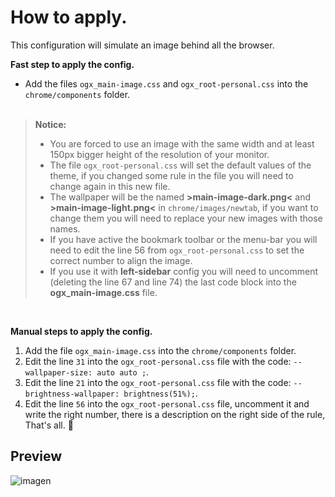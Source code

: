 # How to apply.
<p>This configuration will simulate an image behind all the browser.</p>
<p><b>Fast step to apply the config.</b></p>

- Add the files <code>ogx_main-image.css</code> and <code>ogx_root-personal.css</code> into the <code>chrome/components</code> folder.</br></br>

> <p><b>Notice:</b></br><ul><li>You are forced to use an image with the same width and at least 150px bigger height of the resolution of your monitor.</li><li>The file <code>ogx_root-personal.css</code> will set the default values of the theme, if you changed some rule in the file you will need to change again in this new file. <li>The wallpaper will be the named <b>>main-image-dark.png<</b> and <b>>main-image-light.png<</b> in <code>chrome/images/newtab</code>, if you want to change them you will need to replace your new images with those names.</li><li>If you have active the bookmark toolbar or the menu-bar you will need to edit the line 56 from <code>ogx_root-personal.css</code> to set the correct number to align the image.</li><li>If you use it with <b>left-sidebar</b> config you will need to uncomment (deleting the line 67 and line 74) the last code block into the <b>ogx_main-image.css</b> file.</li></ul></p>
</br>

<p><b>Manual steps to apply the config.</b></p>
<ol>
  <li>Add the file <code>ogx_main-image.css</code> into the <code>chrome/components</code> folder.</li>
  <li>Edit the line <code>31</code> into the <code>ogx_root-personal.css</code> file with the code: <code>--wallpaper-size: auto auto ;</code>.</li>
  <li>Edit the line <code>21</code> into the <code>ogx_root-personal.css</code> file with the code: <code>--brightness-wallpaper: brightness(51%);</code>.</li>
  <li> Edit the line <code>56</code> into the <code>ogx_root-personal.css</code> file, uncomment it and write the right number, 
  there is a description on the right side of the rule, That's all. 💙</li>
</ol>

## Preview

![imagen](https://user-images.githubusercontent.com/22057609/235237869-7e2aab34-e82f-4fd7-b559-a9e51305ca09.png)

